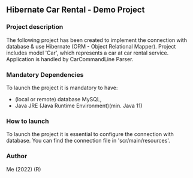 ## Hibernate Car Rental - Demo Project

### Project description
The following project has been created to implement the connection with 
database & use Hibernate (ORM - Object Relational Mapper).
Project includes model 'Car', which represents a car at car rental service.
Application is handled by CarCommandLine Parser.

### Mandatory Dependencies
To launch the project it is mandatory to have:
- (local or remote) database MySQL,
- Java JRE (Java Runtime Environment)(min. Java 11)

### How to launch
To launch the project it is essential to configure the connection 
with database.
You can find the connection file in 'scr/main/resources'.


### Author
Me (2022) (R)